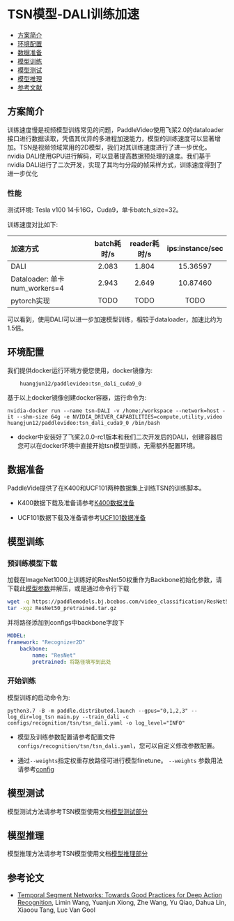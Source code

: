 # TSN模型-DALI训练加速

- [方案简介](#方案简介)
- [环境配置](#环境配置)
- [数据准备](#数据准备)
- [模型训练](#模型训练)
- [模型测试](#模型测试)
- [模型推理](#模型推理)
- [参考文献](#参考文献)

## 方案简介
训练速度慢是视频模型训练常见的问题，PaddleVideo使用飞桨2.0的dataloader接口进行数据读取，凭借其优异的多进程加速能力，模型的训练速度可以显著增加。TSN是视频领域常用的2D模型，我们对其训练速度进行了进一步优化。nvidia DALI使用GPU进行解码，可以显著提高数据预处理的速度。我们基于nvidia DALI进行了二次开发，实现了其均匀分段的帧采样方式，训练速度得到了进一步优化

### 性能

测试环境: Tesla v100 14卡16G，Cuda9，单卡batch_size=32。

训练速度对比如下:

| 加速方式  | batch耗时/s  | reader耗时/s | ips:instance/sec |
| :--------------- | :--------: | :------------: | :------------: |
| DALI | 2.083 | 1.804 | 15.36597  |
| Dataloader:  单卡num_workers=4 | 2.943 | 2.649 | 10.87460|
| pytorch实现 | TODO | TODO | TODO |

可以看到，使用DALI可以进一步加速模型训练，相较于dataloader，加速比约为1.5倍。

## 环境配置

我们提供docker运行环境方便您使用，docker镜像为:

```
    huangjun12/paddlevideo:tsn_dali_cuda9_0
```

基于以上docker镜像创建docker容器，运行命令为:

```
nvidia-docker run --name tsn-DALI -v /home:/workspace --network=host -it --shm-size 64g -e NVIDIA_DRIVER_CAPABILITIES=compute,utility,video huangjun12/paddlevideo:tsn_dali_cuda9_0 /bin/bash
```
- docker中安装好了飞桨2.0.0-rc1版本和我们二次开发后的DALI，创建容器后您可以在docker环境中直接开始tsn模型训练，无需额外配置环境。

## 数据准备

PaddleVide提供了在K400和UCF101两种数据集上训练TSN的训练脚本。

- K400数据下载及准备请参考[K400数据准备](../../dataset/K400.md)

- UCF101数据下载及准备请参考[UCF101数据准备](../../dataset/ucf101.md)

## 模型训练

### 预训练模型下载

加载在ImageNet1000上训练好的ResNet50权重作为Backbone初始化参数，请下载此[模型参数](https://paddlemodels.bj.bcebos.com/video_classification/ResNet50_pretrained.tar.gz)并解压，或是通过命令行下载

```bash
wget -q https://paddlemodels.bj.bcebos.com/video_classification/ResNet50_pretrained.tar.gz
tar -xgz ResNet50_pretrained.tar.gz
```

并将路径添加到configs中backbone字段下

```yaml
MODEL:
framework: "Recognizer2D"
    backbone:
        name: "ResNet"
        pretrained: 将路径填写到此处
```

### 开始训练

模型训练的启动命令为: 

```
python3.7 -B -m paddle.distributed.launch --gpus="0,1,2,3" --log_dir=log_tsn main.py --train_dali -c configs/recognition/tsn/tsn_dali.yaml -o log_level="INFO"
```

- 模型及训练参数配置请参考配置文件```configs/recognition/tsn/tsn_dali.yaml```，您可以自定义修改参数配置。

- 通过`--weights`指定权重存放路径可进行模型finetune。 `--weights` 参数用法请参考[config](../../config.md)

## 模型测试

模型测试方法请参考TSN模型使用文档[模型测试部分](https://github.com/PaddlePaddle/PaddleVideo/blob/main/docs/zh-CN/model_zoo/recognition/tsn.md#模型测试)

## 模型推理

模型推理方法请参考TSN模型使用文档[模型推理部分](https://github.com/PaddlePaddle/PaddleVideo/blob/main/docs/zh-CN/model_zoo/recognition/tsn.md#模型推理)

## 参考论文

- [Temporal Segment Networks: Towards Good Practices for Deep Action Recognition](https://arxiv.org/abs/1608.00859), Limin Wang, Yuanjun Xiong, Zhe Wang, Yu Qiao, Dahua Lin, Xiaoou Tang, Luc Van Gool








